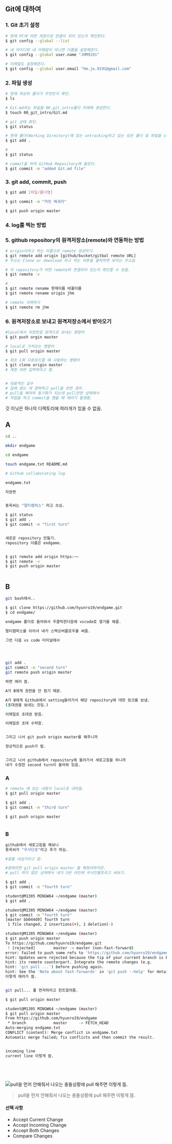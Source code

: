 ## Git에 대하여



### 1. Git 초기 설정

```bash
# 현재 PC에 어떤 계정으로 연결이 되어 있는지 확인한다.
$ git config --global --list

# 내 아이디와 내 이메일이 아니면 이름을 설정해준다.
$ git config --global user.name "JHM9191"

# 이메일도 설정해준다.
$ git config --global user.email "hm.jo.9191@gmail.com"

```



### 2. 파일 생성

```bash
# 현재 최상위 폴더가 무엇인지 확인.
$ ls

# Git.md라는 파일을 00_git_intro폴더 아래에 생성한다.
$ touch 00_git_intro/Git.md

# git 상태 확인.
$ git status

# 현재 폴더(Working Directory)에 있는 untracking하고 있는 모든 폴더 및 파일을 staging area에 올린다.
$ git add .

# 
$ git status

# commit을 하여 GitHub Repository에 올린다.
$ git commit -m "added Git.md file"


```





### 3. git add, commit, push

```bash
$ git add [파일/폴더명]

$ git commit -m "커밋 메세지"

$ git push origin master
```



### 4. log를 찍는 방법









### 5. github repository의 원격저장소(remote)와 연동하는 방법

```bash
# origin이라고 하는 이름으로 remote 생성하기.
$ git remote add origin [github/bucket/gitbal remote URL]
# 주소는 Clone or download 라고 하는 버튼을 클릭하면 보이는 주소임. 

# 이 repository가 어떤 remote와 연결되어 있는지 확인할 수 있음.
$ git remote -v

#
$ git remote rename 현재이름 바꿀이름 
$ git remote rename origin jhm

# remote 삭제하기
$ git remote rm jhm
```





### 6. 원격저장소로 보내고 원격저장소에서 받아오기

```bash
#local에서 저장한걸 원격으로 보내는 명령어
$ git push orgin master

# local로 가져오는 명령어
$ git pull origin master

# 최초 1회 다운로드할 때 사용하는 명령어
$ git clone origin master
# 계정 비번 입력하라고 함. 


# 대표적인 실수
# 집에 왔는 데 깜박하고 pull을 안한 경우. 
# pull을 해야하 동기화가 되는데 pull안한 상태에서 
# 작업을 하고 commit을 했을 때 에러가 발생함. 

```







깃 이닛은 하나의 디렉토리에 여러개가 있을 수 없음.



## A

```bash
cd ..

mkdir endgame

cd endgame

touch endgame.txt README.md

# Github collaborating log

endgame.txt

자장면


동욱씨는 "멀티캠퍼스" 라고 쓰심. 

$ git status
$ git add .
$ git commit -m "first turn"


새로운 repository 만들기. 
repository 이름은 endgame.


$ git remote add origin https:~~
$ git remote -v
$ git push origin master



```



## B

```bash
git bash에서..

$ git clone https://github.com/hyunro19/endgame.git
$ cd endgame/

endgame 폴더로 들어와서 우클릭한다음에 vscode로 열기를 해줌. 

멀티캠퍼스를 이어서 내가 스택오버플로우를 써줌. 

그런 다음 vs code 터미널에서 




git add .
git commit -m "second turn"
git remote push origin master

하면 에러 뜸. 

A가 B에게 권한을 안 줬기 때문.

A가 B에게 Github에서 setting들어가서 해당 repository에 대한 링크를 보냄.
(초대권을 보내는 것임.)

이메일로 초대권 받음. 

이메일로 초대 수락함. 


그리고 나서 git push origin master를 해주니까 

정상적으로 push가 됨. 


그리고 나서 github에서 repository에 들어가서 새로고침을 하니까 
내가 수정한 second turn이 올라와 있음. 


```





### A

``` bash
# remote 에 있는 내용이 local로 내려옴.
$ git pull origin master

$ git add .
$ git commit -m "third turn"

$ git push origin master



```



### B

```bash
github에서 새로고침을 해보니 
동욱씨가 "우사단로"라고 추가 하심. 

#충돌 내실거라고 함. 

#원래라면 git pull origin master 를 해줘야하지만. 
# pull 하지 않은 상태에서 내가 3번 라인에 우사인볼트라고 써보기.

$ git add .
$ git commit -m "fourth turn"

student@M1305 MINGW64 ~/endgame (master)
$ git add .

student@M1305 MINGW64 ~/endgame (master)
$ git commit -m "fourth turn"
[master bb044d9] fourth turn
 1 file changed, 2 insertions(+), 1 deletion(-)

student@M1305 MINGW64 ~/endgame (master)
$ git push origin master
To https://github.com/hyunro19/endgame.git
 ! [rejected]        master -> master (non-fast-forward)
error: failed to push some refs to 'https://github.com/hyunro19/endgame.git'
hint: Updates were rejected because the tip of your current branch is behind
hint: its remote counterpart. Integrate the remote changes (e.g.
hint: 'git pull ...') before pushing again.
hint: See the 'Note about fast-forwards' in 'git push --help' for details.
이렇게 에러가 뜸. 


git pull... 풀 먼저하라고 힌트알려줌.

$ git pull origin master

student@M1305 MINGW64 ~/endgame (master)
$ git pull origin master
From https://github.com/hyunro19/endgame
 * branch            master     -> FETCH_HEAD
Auto-merging endgame.txt
CONFLICT (content): Merge conflict in endgame.txt
Automatic merge failed; fix conflicts and then commit the result.


incoming line 
current line 이렇게 뜸.






```



![pull을 먼저 안해줘서 나오는 충돌상황에 pull 해주면 이렇게 뜸.](C:\Users\student\AppData\Roaming\Typora\typora-user-images\image-20191210134300075.png)

> pull을 먼저 안해줘서 나오는 충돌상황에 pull 해주면 이렇게 뜸.



#### 선택 사항

- Accept Current Change
- Accept Incoming Change
- Accept Both Changes
- Compare Changes

